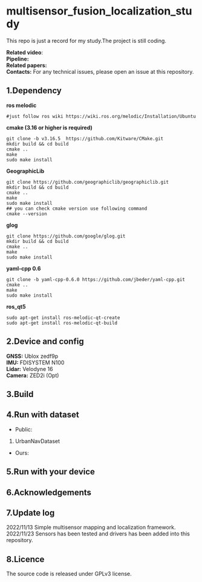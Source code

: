 # multisensor_fusion_localization_study
This repo is just  a record for my study.The project is still coding.

**Related video**:   
**Pipeline:**     
**Related papers:**   
**Contacts:** For any technical issues, please open an issue at this repository.


## 1.Dependency
**ros melodic**
```shell
#just follow ros wiki https://wiki.ros.org/melodic/Installation/Ubuntu  
```
**cmake  (3.16 or higher is required)**  
```
git clone -b v3.16.5  https://github.com/Kitware/CMake.git
mkdir build && cd build
cmake ..
make 
sudo make install 
```
**GeographicLib**
```
git clone https://github.com/geographiclib/geographiclib.git  
mkdir build && cd build  
cmake ..  
make   
sudo make install   
## you can check cmake version use following command  
cmake --version  
```
**glog**
```
git clone https://github.com/google/glog.git 
mkdir build && cd build  
cmake ..  
make   
sudo make install   
```
**yaml-cpp 0.6**
```
git clone -b yaml-cpp-0.6.0 https://github.com/jbeder/yaml-cpp.git  
cmake ..  
make   
sudo make install   
```  
**ros_qt5**
```
sudo apt-get install ros-melodic-qt-create    
sudo apt-get install ros-melodic-qt-build  
```
## 2.Device and config  
**GNSS:** Ublox zedf9p      
**IMU:** FDISYSTEM N100       
**Lidar:** Velodyne 16     
**Camera:** ZED2i (Opt)

## 3.Build

## 4.Run with dataset    
+ Public:   
1. UrbanNavDataset
+ Ours:  
## 5.Run with your device   

## 6.Acknowledgements    



## 7.Update log 

2022/11/13 Simple multisensor mapping and localization framework.  
2022/11/23 Sensors  has been tested and  drivers has been added into this repository.

## 8.Licence  
The source code is released under GPLv3 license.
